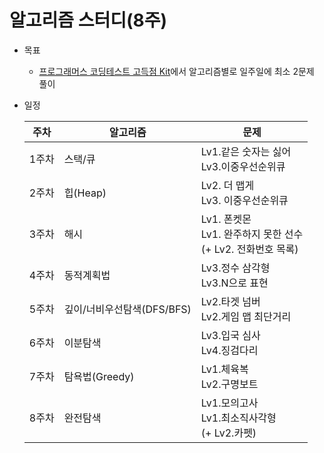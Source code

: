 # 알고리즘 스터디(8주)
- 목표
   - [프로그래머스 코딩테스트 고득점 Kit](https://school.programmers.co.kr/learn/challenges?tab=algorithm_practice_kit)에서 알고리즘별로 일주일에 최소 2문제 풀이
- 일정

   |주차|알고리즘|문제|
   |------|---|---|
   |1주차|스택/큐|Lv1.같은 숫자는 싫어<br>Lv3.이중우선순위큐|
   |2주차|힙(Heap)| Lv2. 더 맵게<br>Lv3. 이중우선순위큐|
   |3주차|해시|Lv1. 폰켓몬<br>Lv1. 완주하지 못한 선수<br>(+ Lv2. 전화번호 목록)|
   |4주차|동적계획법|Lv3.정수 삼각형<br>Lv3.N으로 표현|
   |5주차|깊이/너비우선탐색(DFS/BFS)|Lv2.타겟 넘버<br>Lv2.게임 맵 최단거리|
   |6주차|이분탐색|Lv3.입국 심사<br>Lv4.징검다리|
   |7주차|탐욕법(Greedy)|Lv1.체육복<br>Lv2.구명보트|
   |8주차|완전탐색|Lv1.모의고사<br>  Lv1.최소직사각형<br>(+ Lv2.카펫)|
